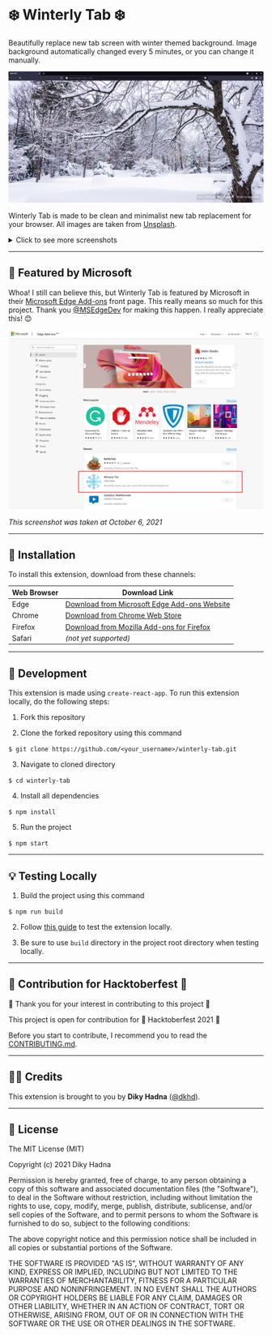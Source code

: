 # ❄️ Winterly Tab ❄️

Beautifully replace new tab screen with winter themed background. Image background automatically changed every 5 minutes, or you can change it manually.

![Screenshot](docs/images/winterly_tab_01.png)

Winterly Tab is made to be clean and minimalist new tab replacement for your browser. All images are taken from [Unsplash](https://unsplash.com/s/photos/winter?orientation=landscape).

<details>
<summary>
Click to see more screenshots
</summary>

![Screenshot](docs/images/winterly_tab_02.png)
![Screenshot](docs/images/winterly_tab_03.png)
![Screenshot](docs/images/winterly_tab_04.png)
![Screenshot](docs/images/winterly_tab_05.png)

</details>

---

## 🌟 Featured by Microsoft

Whoa! I still can believe this, but Winterly Tab is featured by Microsoft in their [Microsoft Edge Add-ons](https://microsoftedge.microsoft.com/addons/Microsoft-Edge-Extensions-Home) front page. This really means so much for this project. Thank you [@MSEdgeDev](https://twitter.com/MSEdgeDev) for making this happen. I really appreciate this! 😊

![Featured](docs/images/featured-ms-edge.png)

_This screenshot was taken at October 6, 2021_

---

## 📡 Installation

To install this extension, download from these channels:

| Web Browser | Download Link                                                                                                                                   |
| ----------- | ----------------------------------------------------------------------------------------------------------------------------------------------- |
| Edge        | [Download from Microsoft Edge Add-ons Website](https://microsoftedge.microsoft.com/addons/detail/winterly-tab/pbpanekbjohgcgfejhoelngbinagbclj) |
| Chrome      | [Download from Chrome Web Store](https://chrome.google.com/webstore/detail/winterly-tab/fcbaofhfpeakjobpnemojmibbnkpgigi)                       |
| Firefox     | [Download from Mozilla Add-ons for Firefox](https://addons.mozilla.org/en-US/firefox/addon/winterly-tab/)                                       |
| Safari      | _(not yet supported)_                                                                                                                           |

---

## 🔧 Development

This extension is made using `create-react-app`. To run this extension locally, do the following steps:

1. Fork this repository

2. Clone the forked repository using this command

`$ git clone https://github.com/<your_username>/winterly-tab.git`

3. Navigate to cloned directory

`$ cd winterly-tab`

4. Install all dependencies

`$ npm install`

5. Run the project

`$ npm start`

---

## 💡 Testing Locally

1. Build the project using this command

`$ npm run build`

2. Follow [this guide](https://support.google.com/chrome/a/answer/2714278?hl=en) to test the extension locally.

3. Be sure to use `build` directory in the project root directory when testing locally.

---

## 🎃 Contribution for Hacktoberfest 🎃

🎉 Thank you for your interest in contributing to this project 🎉

This project is open for contribution for 🎃 Hacktoberfest 2021 🎃

Before you start to contribute, I recommend you to read the [CONTRIBUTING.md](CONTRIBUTING.md).

---

## 🧑‍💻 Credits

This extension is brought to you by **Diky Hadna** ([@dkhd](https://github.com/dkhd)).

---

## 📝 License

The MIT License (MIT)

Copyright (c) 2021 Diky Hadna

Permission is hereby granted, free of charge, to any person obtaining a copy of this software and associated documentation files (the "Software"), to deal in the Software without restriction, including without limitation the rights to use, copy, modify, merge, publish, distribute, sublicense, and/or sell copies of the Software, and to permit persons to whom the Software is furnished to do so, subject to the following conditions:

The above copyright notice and this permission notice shall be included in all copies or substantial portions of the Software.

THE SOFTWARE IS PROVIDED "AS IS", WITHOUT WARRANTY OF ANY KIND, EXPRESS OR IMPLIED, INCLUDING BUT NOT LIMITED TO THE WARRANTIES OF MERCHANTABILITY, FITNESS FOR A PARTICULAR PURPOSE AND NONINFRINGEMENT. IN NO EVENT SHALL THE AUTHORS OR COPYRIGHT HOLDERS BE LIABLE FOR ANY CLAIM, DAMAGES OR OTHER LIABILITY, WHETHER IN AN ACTION OF CONTRACT, TORT OR OTHERWISE, ARISING FROM, OUT OF OR IN CONNECTION WITH THE SOFTWARE OR THE USE OR OTHER DEALINGS IN THE SOFTWARE.
